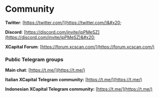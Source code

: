 # Community

**Twitter**: [https://twitter.com/](https://twitter.com/)&#x20;

**Discord**: [https://discord.com/invite/jpPMeSZ](https://discord.com/invite/jpPMeSZ)&#x20;

**XCapital Forum**: [https://forum.xcscan.com/](https://forum.xcscan.com/)

### Public Telegram groups

**Main chat**: [https://t.me/](https://t.me/)

<!-- **XCapital announcements group**: [https://t.me/FuseAnnouncements](https://t.me/FuseAnnouncements) -->

<!-- **XCapital Cash group**: [https://t.me/fusecash](https://t.me/fusecash) -->

<!-- **medifaktSwap group**: [https://t.me/fuseswap](https://t.me/fuseswap) -->

<!-- **XCapital NFTs**: [https://t.me/fuseNFTs](https://t.me/fuseNFTs)&#x20; -->

**Italian XCapital Telegram community:** [https://t.me/](https://t.me/)

**Indonesian XCapital Telegram community:** [https://t.me/](https://t.me/)

